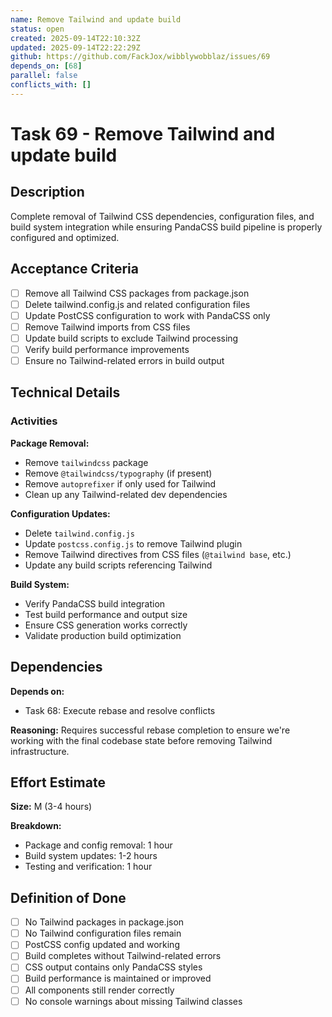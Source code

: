 ```yaml
---
name: Remove Tailwind and update build
status: open
created: 2025-09-14T22:10:32Z
updated: 2025-09-14T22:22:29Z
github: https://github.com/FackJox/wibblywobblaz/issues/69
depends_on: [68]
parallel: false
conflicts_with: []
---
```


# Task 69 - Remove Tailwind and update build

## Description

Complete removal of Tailwind CSS dependencies, configuration files, and build system integration while ensuring PandaCSS build pipeline is properly configured and optimized.

## Acceptance Criteria

- [ ] Remove all Tailwind CSS packages from package.json
- [ ] Delete tailwind.config.js and related configuration files
- [ ] Update PostCSS configuration to work with PandaCSS only
- [ ] Remove Tailwind imports from CSS files
- [ ] Update build scripts to exclude Tailwind processing
- [ ] Verify build performance improvements
- [ ] Ensure no Tailwind-related errors in build output

## Technical Details

### Activities

**Package Removal:**
- Remove `tailwindcss` package
- Remove `@tailwindcss/typography` (if present)
- Remove `autoprefixer` if only used for Tailwind
- Clean up any Tailwind-related dev dependencies

**Configuration Updates:**
- Delete `tailwind.config.js`
- Update `postcss.config.js` to remove Tailwind plugin
- Remove Tailwind directives from CSS files (`@tailwind base`, etc.)
- Update any build scripts referencing Tailwind

**Build System:**
- Verify PandaCSS build integration
- Test build performance and output size
- Ensure CSS generation works correctly
- Validate production build optimization

## Dependencies

**Depends on:**
- Task 68: Execute rebase and resolve conflicts

**Reasoning:** Requires successful rebase completion to ensure we're working with the final codebase state before removing Tailwind infrastructure.

## Effort Estimate

**Size:** M (3-4 hours)

**Breakdown:**
- Package and config removal: 1 hour
- Build system updates: 1-2 hours
- Testing and verification: 1 hour

## Definition of Done

- [ ] No Tailwind packages in package.json
- [ ] No Tailwind configuration files remain
- [ ] PostCSS config updated and working
- [ ] Build completes without Tailwind-related errors
- [ ] CSS output contains only PandaCSS styles
- [ ] Build performance is maintained or improved
- [ ] All components still render correctly
- [ ] No console warnings about missing Tailwind classes
